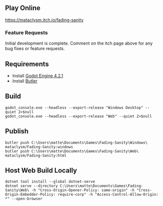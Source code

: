 ## Play Online
https://mataclysm.itch.io/fading-sanity

### Feature Requests
Initial development is complete.
Comment on the itch page above for any bug fixes or feature requests.

## Requirements
- Install [Godot Engine 4.2.1](https://godotengine.org/download/windows/)
- Install [Butler](https://itch.io/docs/butler/installing.html)

## Build
```
godot_console.exe --headless --export-release "Windows Desktop" --quiet 2>$null
godot_console.exe --headless --export-release "Web" --quiet 2>$null
```

## Publish
```
butler push C:\Users\matte\Documents\Games\Fading-Sanity\Windows\ mataclysm/Fading-Sanity:windows
butler push C:\Users\matte\Documents\Games\Fading-Sanity\Web\ mataclysm/Fading-Sanity:html
```

## Host Web Build Locally
```
dotnet tool install --global dotnet-serve
dotnet serve --directory C:\Users\matte\Documents\Games\Fading-Sanity\Web\ -h "Cross-Origin-Opener-Policy: same-origin" -h "Cross-Origin-Embedder-Policy: require-corp" -h "Access-Control-Allow-Origin: *" --open-browser
```
